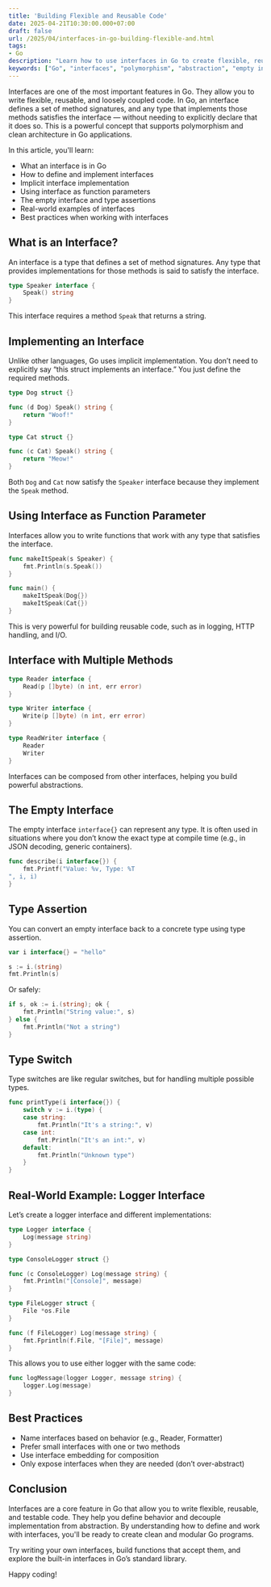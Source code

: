 ```yaml
---
title: 'Building Flexible and Reusable Code'
date: 2025-04-21T10:30:00.000+07:00
draft: false
url: /2025/04/interfaces-in-go-building-flexible-and.html
tags: 
- Go
description: "Learn how to use interfaces in Go to create flexible, reusable, and testable code."
keywords: ["Go", "interfaces", "polymorphism", "abstraction", "empty interface", "type assertion", "best practices"]
---
```


Interfaces are one of the most important features in Go. They allow you to write flexible, reusable, and loosely coupled code. In Go, an interface defines a set of method signatures, and any type that implements those methods satisfies the interface — without needing to explicitly declare that it does so. This is a powerful concept that supports polymorphism and clean architecture in Go applications.

In this article, you'll learn:

*   What an interface is in Go
*   How to define and implement interfaces
*   Implicit interface implementation
*   Using interface as function parameters
*   The empty interface and type assertions
*   Real-world examples of interfaces
*   Best practices when working with interfaces

What is an Interface?
---------------------

An interface is a type that defines a set of method signatures. Any type that provides implementations for those methods is said to satisfy the interface.

```go
type Speaker interface {
    Speak() string
} 
```

This interface requires a method `Speak` that returns a string.

Implementing an Interface
-------------------------

Unlike other languages, Go uses implicit implementation. You don’t need to explicitly say “this struct implements an interface.” You just define the required methods.

```go
type Dog struct {}

func (d Dog) Speak() string {
    return "Woof!"
}

type Cat struct {}

func (c Cat) Speak() string {
    return "Meow!"
} 
```

Both `Dog` and `Cat` now satisfy the `Speaker` interface because they implement the `Speak` method.

Using Interface as Function Parameter
-------------------------------------

Interfaces allow you to write functions that work with any type that satisfies the interface.

```go
func makeItSpeak(s Speaker) {
    fmt.Println(s.Speak())
}

func main() {
    makeItSpeak(Dog{})
    makeItSpeak(Cat{})
} 
```

This is very powerful for building reusable code, such as in logging, HTTP handling, and I/O.

Interface with Multiple Methods
-------------------------------

```go
type Reader interface {
    Read(p []byte) (n int, err error)
}

type Writer interface {
    Write(p []byte) (n int, err error)
}

type ReadWriter interface {
    Reader
    Writer
} 
```

Interfaces can be composed from other interfaces, helping you build powerful abstractions.

The Empty Interface
-------------------

The empty interface `interface{}` can represent any type. It is often used in situations where you don’t know the exact type at compile time (e.g., in JSON decoding, generic containers).

```go
func describe(i interface{}) {
    fmt.Printf("Value: %v, Type: %T
", i, i)
} 
```

Type Assertion
--------------

You can convert an empty interface back to a concrete type using type assertion.

```go
var i interface{} = "hello"

s := i.(string)
fmt.Println(s) 
```

Or safely:

```go
if s, ok := i.(string); ok {
    fmt.Println("String value:", s)
} else {
    fmt.Println("Not a string")
} 
```

Type Switch
-----------

Type switches are like regular switches, but for handling multiple possible types.

```go
func printType(i interface{}) {
    switch v := i.(type) {
    case string:
        fmt.Println("It's a string:", v)
    case int:
        fmt.Println("It's an int:", v)
    default:
        fmt.Println("Unknown type")
    }
} 
```

Real-World Example: Logger Interface
------------------------------------

Let’s create a logger interface and different implementations:

```go
type Logger interface {
    Log(message string)
}

type ConsoleLogger struct {}

func (c ConsoleLogger) Log(message string) {
    fmt.Println("[Console]", message)
}

type FileLogger struct {
    File *os.File
}

func (f FileLogger) Log(message string) {
    fmt.Fprintln(f.File, "[File]", message)
} 
```

This allows you to use either logger with the same code:

```go
func logMessage(logger Logger, message string) {
    logger.Log(message)
} 
```

Best Practices
--------------

*   Name interfaces based on behavior (e.g., Reader, Formatter)
*   Prefer small interfaces with one or two methods
*   Use interface embedding for composition
*   Only expose interfaces when they are needed (don’t over-abstract)

Conclusion
----------

Interfaces are a core feature in Go that allow you to write flexible, reusable, and testable code. They help you define behavior and decouple implementation from abstraction. By understanding how to define and work with interfaces, you'll be ready to create clean and modular Go programs.

Try writing your own interfaces, build functions that accept them, and explore the built-in interfaces in Go’s standard library.

Happy coding!
